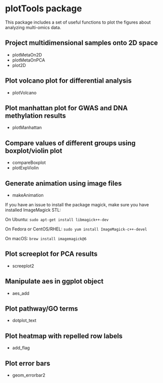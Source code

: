 # plotTools package

This package includes a set of useful functions to plot the figures about analyzing multi-omics data.

## Project multidimensional samples onto 2D space
* plotMetaOn2D
* plotMetaOnPCA
* plot2D

## Plot volcano plot for differential analysis
* plotVolcano

## Plot manhattan plot for GWAS and DNA methylation results
* plotManhattan

## Compare values of different groups using boxplot/violin plot
* compareBoxplot
* plotExpViolin

## Generate animation using image files
* makeAnimation

If you have an issue to install the package magick, make sure you have installed ImageMagick STL:

On Ubuntu:
`sudo apt-get install libmagick++-dev`

On Fedora or CentOS/RHEL:
`sudo yum install ImageMagick-c++-devel`

On macOS:
`brew install imagemagick@6`


## Plot screeplot for PCA results
* screeplot2

## Manipulate aes in ggplot object
* aes_add

## Plot pathway/GO terms
* dotplot_text

## Plot heatmap with repelled row labels
* add_flag

## Plot error bars
* geom_errorbar2


